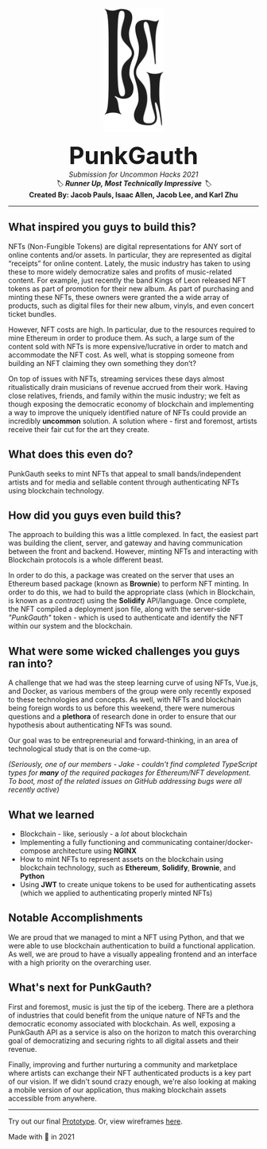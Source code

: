 <p align="center">
  <img src="./img/punk_gauth.svg" alt="PunkGauth" height="250" />
</p>
<p align="center">
  <font size="8"><strong>PunkGauth</strong></font><br/>
  <i>Submission for Uncommon Hacks 2021</i><br/>
  <i>🏷️ <strong>Runner Up, Most Technically Impressive</strong> 🏷️</i><br/>
  <strong>Created By: Jacob Pauls, Isaac Allen, Jacob Lee, and Karl Zhu</strong></br>
</p>

---

## What inspired you guys to build this?
NFTs (Non-Fungible Tokens) are digital representations for ANY sort of online contents and/or assets. In particular, they are represented as digital “receipts” for online content. Lately, the music industry has taken to using these to more widely democratize sales and profits of music-related content. For example, just recently the band Kings of Leon released NFT tokens as part of promotion for their new album. As part of purchasing and minting these NFTs, these owners were granted the a wide array of products, such as digital files for their new album, vinyls, and even concert ticket bundles. 

However, NFT costs are high. In particular, due to the resources required to mine Ethereum in order to produce them. As such, a large sum of the content sold with NFTs is more expensive/lucrative in order to match and accommodate the NFT cost. As well, what is stopping someone from building an NFT claiming they own something they don’t? 

On top of issues with NFTs, streaming services these days almost ritualistically drain musicians of revenue accrued from their work.  Having close relatives, friends, and family within the music industry; we felt as though exposing the democratic economy of blockchain and implementing a way to improve the uniquely identified nature of NFTs could provide an incredibly **uncommon** solution. A solution where - first and foremost, artists receive their fair cut for the art they create. 

## What does this even do?
PunkGauth seeks to mint NFTs that appeal to small bands/independent artists and for media and sellable content through authenticating NFTs using blockchain technology. 

## How did you guys even build this?
The approach to building this was a little complexed. In fact, the easiest part was building the client, server, and gateway and having communication between the front and backend. However, minting NFTs and interacting with Blockchain protocols is a whole different beast.

In order to do this, a package was created on the server that uses an Ethereum based package (known as **Brownie**) to perform NFT minting. In order to do this, we had to build the appropriate class (which in Blockchain, is known as a _contract_) using the **Solidify** API/language. Once complete, the NFT compiled a deployment json file, along with the server-side _"PunkGauth"_ token - which is used to authenticate and identify the NFT within our system and the blockchain.

## What were some wicked challenges you guys ran into?
A challenge that we had was the steep learning curve of using NFTs, Vue.js, and Docker, as various members of the group were only recently exposed to these technologies and concepts. As well, with NFTs and blockchain being foreign words to us before this weekend, there were numerous questions and a **plethora** of research done in order to ensure that our hypothesis about authenticating NFTs was sound. 

Our goal was to be entrepreneurial and forward-thinking, in an area of technological study that is on the come-up. 

_(Seriously, one of our members - Jake - couldn't find completed TypeScript types for _**many**_  of the required packages for Ethereum/NFT development. To boot, most of the related issues on GitHub addressing bugs were all recently active)_

## What we learned
- Blockchain - like, seriously - a _lot_ about blockchain
- Implementing a fully functioning and communicating container/docker-compose architecture using **NGINX**
- How to mint NFTs to represent assets on the blockchain using blockchain technology, such as **Ethereum**, **Solidify**, **Brownie**, and **Python**
- Using **JWT** to create unique tokens to be used for authenticating assets (which we applied to authenticating properly minted NFTs)

## Notable Accomplishments
We are proud that we managed to mint a NFT using Python, and that we were able to use blockchain authentication to build a functional application. As well, we are proud to have a visually appealing frontend and an interface with a high priority on the overarching user.

## What's next for PunkGauth?
First and foremost, music is just the tip of the iceberg. There are a plethora of industries that could benefit from the unique nature of NFTs and the democratic economy associated with blockchain. As well, exposing a PunkGauth API as a service is also on the horizon to match this overarching goal of democratizing and securing rights to all digital assets and their revenue.

Finally, improving and further nurturing a community and marketplace where artists can exchange their NFT authenticated products is a key part of our vision. If we didn't sound crazy enough, we're also looking at making a mobile version of our application, thus making blockchain assets accessible from anywhere. 

---

Try out our final [Prototype](https://framer.com/share/PunkGauth--rrqTFouie3ZdzuJypCWE/vAwUngL_U#vAwUngL_U).
Or, view wireframes [here](https://www.figma.com/file/byQphfRVNeiDyKifJyCtm8/PunkGauth?node-id=0%3A1).

Made  with 💛 in 2021 

